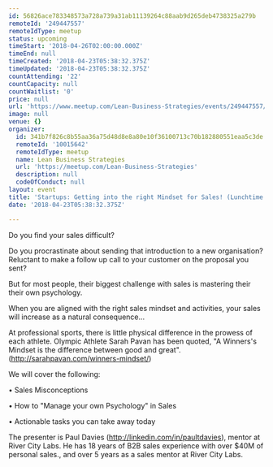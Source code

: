 ```yaml
---
id: 56826ace783348573a728a739a31ab11139264c88aab9d265deb4738325a279b
remoteId: '249447557'
remoteIdType: meetup
status: upcoming
timeStart: '2018-04-26T02:00:00.000Z'
timeEnd: null
timeCreated: '2018-04-23T05:38:32.375Z'
timeUpdated: '2018-04-23T05:38:32.375Z'
countAttending: '22'
countCapacity: null
countWaitlist: '0'
price: null
url: 'https://www.meetup.com/Lean-Business-Strategies/events/249447557/'
image: null
venue: {}
organizer:
  id: 341b7f826c8b55aa36a75d48d8e8a80e10f36100713c70b182880551eaa5c3de
  remoteId: '10015642'
  remoteIdType: meetup
  name: Lean Business Strategies
  url: 'https://meetup.com/Lean-Business-Strategies'
  description: null
  codeOfConduct: null
layout: event
title: 'Startups: Getting into the right Mindset for Sales! (Lunchtime Session)'
date: '2018-04-23T05:38:32.375Z'

---
```

<p>Do you find your sales difficult?</p> <p>Do you procrastinate about sending that introduction to a new organisation? Reluctant to make a follow up call to your customer on the proposal you sent?</p> <p>But for most people, their biggest challenge with sales is mastering their their own psychology.</p> <p>When you are aligned with the right sales mindset and activities, your sales will increase as a natural consequence...</p> <p>At professional sports, there is little physical difference in the prowess of each athlete. Olympic Athlete Sarah Pavan has been quoted, "A Winners's Mindset is the difference between good and great". (<a href="http://sarahpavan.com/winners-mindset/" class="linkified">http://sarahpavan.com/winners-mindset/</a>)</p> <p>We will cover the following:</p> <p>• Sales Misconceptions</p> <p>• How to "Manage your own Psychology" in Sales</p> <p>• Actionable tasks you can take away today</p> <p>The presenter is Paul Davies (<a href="http://linkedin.com/in/paultdavies" class="linkified">http://linkedin.com/in/paultdavies</a>), mentor at River City Labs. He has 18 years of B2B sales experience with over $40M of personal sales., and over 5 years as a sales mentor at River City Labs.</p>
